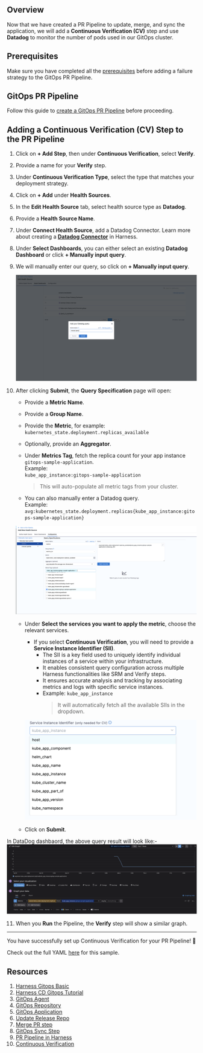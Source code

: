 ## Overview

Now that we have created a PR Pipeline to update, merge, and sync the application, we will add a **Continuous Verification (CV)** step and use **Datadog** to monitor the number of pods used in our GitOps cluster.

## Prerequisites

Make sure you have completed all the [prerequisites](/PR-Pipeline/README.md#prerequisites) before adding a failure strategy to the GitOps PR Pipeline.

## GitOps PR Pipeline

Follow this guide to [create a GitOps PR Pipeline](/PR-Pipeline/README.md#creating-a-pr-pipeline) before proceeding.

## Adding a Continuous Verification (CV) Step to the PR Pipeline

1. Click on **+ Add Step**, then under **Continuous Verification**, select **Verify**.
2. Provide a name for your **Verify** step.
3. Under **Continuous Verification Type**, select the type that matches your deployment strategy.
4. Click on **+ Add** under **Health Sources**.
5. In the **Edit Health Source** tab, select health source type as **Datadog**.
6. Provide a **Health Source Name**.
7. Under **Connect Health Source**, add a Datadog Connector. Learn more about creating a [**Datadog Connector**](https://developer.harness.io/docs/continuous-delivery/verify/configure-cv/health-sources/datadog) in Harness.
8. Under **Select Dashboards**, you can either select an existing **Datadog Dashboard** or click **+ Manually input query**.
9. We will manually enter our query, so click on **+ Manually input query**.

   ![](/static/manual_query_cv.png)

10. After clicking **Submit**, the **Query Specification** page will open:

    - Provide a **Metric Name**.
    - Provide a **Group Name**.
    - Provide the **Metric**, for example:  
      `kubernetes_state.deployment.replicas_available`
    - Optionally, provide an **Aggregator**.
    - Under **Metrics Tag**, fetch the replica count for your app instance `gitops-sample-application`.  
      Example:  
      `kube_app_instance:gitops-sample-application`  
      > This will auto-populate all metric tags from your cluster.

    - You can also manually enter a Datadog query.  
      Example:  
      `avg:kubernetes_state.deployment.replicas{kube_app_instance:gitops-sample-application}`

    ![](/static/metrics_tag.png)

    - Under **Select the services you want to apply the metric**, choose the relevant services.
      - If you select **Continuous Verification**, you will need to provide a **Service Instance Identifier (SII)**.
        - The SII is a key field used to uniquely identify individual instances of a service within your infrastructure.
        - It enables consistent query configuration across multiple Harness functionalities like SRM and Verify steps.
        - It ensures accurate analysis and tracking by associating metrics and logs with specific service instances.
        - Example: `kube_app_instance`  
          > It will automatically fetch all the available SIIs in the dropdown.

      ![](/static/sii.png)

    - Click on **Submit**.

In DataDog dashbaord, the above query result will look like:-
![](/static/ddg_metrics.png)

11. When you **Run** the Pipeline, the **Verify** step will show a similar graph.

---

You have successfully set up Continuous Verification for your PR Pipeline! 🚀

Check out the full YAML [here](/PR-Pipeline-CV/pipeline.yaml) for this sample.


## Resources

1. [Harness Gitops Basic](https://developer.harness.io/docs/continuous-delivery/gitops/get-started/harness-git-ops-basics)
2. [Harness CD Gitops Tutorial](https://developer.harness.io/docs/continuous-delivery/gitops/get-started/harness-cd-git-ops-quickstart)
3. [GitOps Agent](https://developer.harness.io/docs/continuous-delivery/gitops/connect-and-manage/install-a-harness-git-ops-agent/) 
4. [GitOps Repository](https://developer.harness.io/docs/continuous-delivery/gitops/get-started/harness-git-ops-basics#repository)
5. [GitOps Application](https://developer.harness.io/docs/continuous-delivery/gitops/get-started/harness-git-ops-basics#application)
6. [Update Release Repo](https://developer.harness.io/docs/continuous-delivery/gitops/pr-pipelines/gitops-pipeline-steps#update-release-repo-step)
7. [Merge PR step](https://developer.harness.io/docs/continuous-delivery/gitops/pr-pipelines/gitops-pipeline-steps#merge-pr-step)
8. [GitOps Sync Step](https://developer.harness.io/docs/continuous-delivery/gitops/pr-pipelines/gitops-pipeline-steps#gitops-sync-step)
9. [PR Pipeline in Harness](https://developer.harness.io/docs/continuous-delivery/gitops/pr-pipelines/)
10. [Continuous Verification](https://developer.harness.io/docs/category/configure-cv)

      




